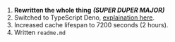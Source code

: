 1. **Rewritten the whole thing** _**(SUPER DUPER MAJOR)**_
2. Switched to TypeScript Deno, [explaination here](./Deno.md).
3. Increased cache lifespan to 7200 seconds (2 hours).
4. Written `readme.md`